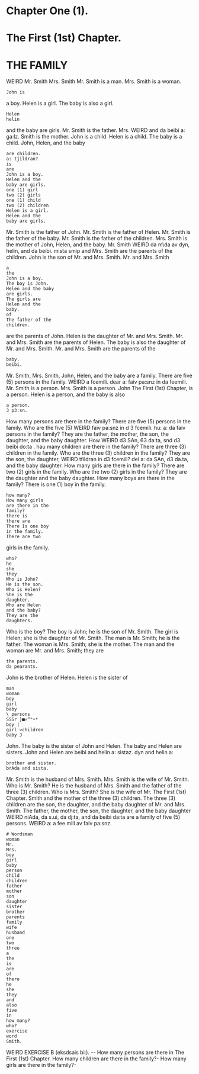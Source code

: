# Chapter One (1). 
# The First (1st) Chapter. 
# THE FAMILY 
WEIRD		Mr. Smith Mrs. Smith 
Mr. Smith is a man. Mrs. Smith is a woman. 
```
John is 
```
a boy. Helen is a girl. 
The baby is also a girl. 
```
Helen 
helin 
```
and the baby are girls. 
Mr. Smith is the father. Mrs. 
WEIRD		and da beibi a: ga:lz. 
Smith is the mother. 
John is a child. Helen is a 
child. The baby is a child. John, Helen, and the baby 
```
are children. 
a: tjildran? 
is 
are 
John is a boy. 
Helen and the 
baby are girls. 
one (1) girl 
two (2) girls 
one (1) child 
two (2) children 
Helen is a girl. 
Helen and the 
baby are girls. 
```
Mr. Smith is the father of John. Mr. Smith is the 
father of Helen. Mr. Smith is the father of the baby. 
Mr. Smith is the father of the children. Mrs. Smith is 
the mother of John, Helen, and the baby. Mr. Smith 
WEIRD		da m\da av dyn, helin, and da beibi. mista smip 
and Mrs. Smith are the parents of the children. John 
is the son of Mr. and Mrs. Smith. Mr. and Mrs. Smith 
```
a 
the 
John is a boy. 
The boy is John. 
Helen and the baby 
are girls. 
The girls are 
Helen and the 
baby. 
of 
The father of the 
children. 
```
are the parents of John. Helen is the daughter of Mr. 
and Mrs. Smith. Mr. and Mrs. Smith are the parents 
of Helen. The baby is also the daughter of Mr. and 
Mrs. Smith. Mr. and Mrs. Smith are the parents of the 
```
baby. 
beibi. 
```
Mr. Smith, Mrs. Smith, John, Helen, and the baby are 
a family. There are five (5) persons in the family. 
WEIRD		a fcemili. dear a: faiv pa:snz in da feemili. 
Mr. Smith is a person. Mrs. Smith is a person. John 
The First (1st) Chapter, 
is a person. Helen is a person, and the baby is also 
```
a person. 
3 p3:sn. 
```
How many persons are there in the family? There are 
five (5) persons in the family. Who are the five (5) 
WEIRD		faiv pa:snz in d 3 fcemili. hu: a: da faiv 
persons in the family? They are the father, the mother, 
the son, the daughter, and the baby daughter. How 
WEIRD		d3 SAn, 63 da:ta, snd d3 beibi do:ta . hau 
many children are there in the family? There are 
three (3) children in the family. Who are the three (3) 
children in the family? They are the son, the daughter, 
WEIRD		tfildran in d3 fcemili? dei a: da SAn, d3 da.ta, 
and the baby daughter. How many girls are there in 
the family? There are two (2) girls in the family. 
Who are the two (2) girls in the family? They are the 
daughter and the baby daughter. How many boys are 
there in the family? There is one (1) boy in the family. 
```
how many? 
How many girls 
are there in the 
family? 
there is 
there are 
There Is one boy 
in the family. 
There are two 
```
girls in the family. 
```
who? 
he 
she 
they 
Who is John? 
He is the son. 
Who is Helen? 
She is the 
daughter. 
Who are Helen 
and the baby? 
They are the 
daughters. 
```
Who is the boy? The boy is John; he is the son of 
Mr. Smith. The girl is Helen; she is the daughter of 
Mr. Smith. The man is Mr. Smith; he is the father. 
The woman is Mrs. Smith; she is the mother. The 
man and the woman are Mr. and Mrs. Smith; they are 
```
the parents. 
da pearants. 
```
John is the brother of Helen. Helen is the sister of 
```
man 
woman 
boy 
girl 
baby 
\ persons 
SSSr }■»“"•* 
boy | 
girl >children 
baby J 
```
John. The baby is the sister of John and Helen. The 
baby and Helen are sisters. John and Helen are 
beibi and helin a: sistaz. dyn and helin a: 
```
brother and sister. 
brAda and sista. 
```
Mr. Smith is the husband of Mrs. Smith. Mrs. Smith 
is the wife of Mr. Smith. Who is Mr. Smith? He is the 
husband of Mrs. Smith and the father of the three (3) 
children. Who is Mrs. Smith? She is the wife of Mr. 
The First (1st) Chapter. 
Smith and the mother of the three (3) children. The 
three (3) children are the son, the daughter, and the 
baby daughter of Mr. and Mrs. Smith. The father, the 
mother, the son, the daughter, and the baby daughter 
WEIRD		niAda, da s.ui, da dj:ta, and da beibi da:ta 
are a family of five (5) persons. 
WEIRD		a: a fee mill av faiv pa:snz. 
```
# Wordsman 
woman 
Mr. 
Mrs. 
boy 
girl 
baby 
person 
child 
children 
father 
mother 
son 
daughter 
sister 
brother 
parents 
family 
wife 
husband 
one 
two 
three 
a 
the 
is 
are 
of 
there 
he 
she 
they 
and 
also 
five 
in 
how many? 
who? 
exercise 
word 
Smith. 
```
WEIRD		EXERCISE B (eksdsais bi:). 
-- How many persons are there in 
The First (1st) Chapter. 
How many children are there in the family?- 
How many girls are there in the family?- 

